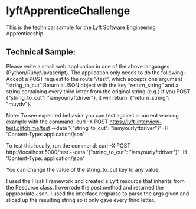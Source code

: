 # lyftApprenticeChallenge

This is the technical sample for the  Lyft Software Engineering Apprenticeship.

## Technical Sample:

Please write a small web application in one of the above languages (Python/Ruby/Javascript). The application only needs to do the following:
Accept a POST request to the route “/test”, which accepts one argument “string_to_cut”
Return a JSON object with the key “return_string” and a string containing every third letter from the original string
(e.g.) If you POST {"string_to_cut": "iamyourlyftdriver"}, it will return: {"return_string": "muydv"}.

Note: To see expected behavior you can test against a current working example with the command: curl -X POST https://lyft-interview-test.glitch.me/test --data '{"string_to_cut": "iamyourlyftdriver"}' -H 'Content-Type: application/json'

To test this locally, run the command:
curl -X POST http://localhost:5000/test --data '{"string_to_cut": "iamyourlyftdriver"}' -H 'Content-Type: application/json'

You can change the value of the string_to_cut key to any value.

I used the Flask Framework and created a Lyft resource that inherits from the Resource class. I overrode the post method and returned the appropriate Json. I used the interface reqparse to parse the args given and sliced up the resulting string so it only gave every third letter.


